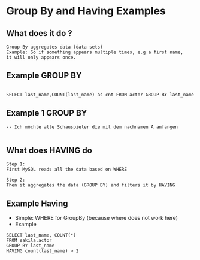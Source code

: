 # Group By and Having Examples 

## What does it do ?

```
Group By aggregates data (data sets) 
Example: So if something appears multiple times, e.g a first name, 
it will only appears once. 

```

## Example GROUP BY 

```

SELECT last_name,COUNT(last_name) as cnt FROM actor GROUP BY last_name 

```

## Example 1 GROUP BY 

```
-- Ich möchte alle Schauspieler die mit dem nachnamen A anfangen 


```

## What does HAVING do 

```
Step 1: 
First MySQL reads all the data based on WHERE 

Step 2: 
Then it aggregates the data (GROUP BY) and filters it by HAVING 
```

## Example Having 


  * Simple: WHERE for GroupBy (because where does not work here)
  * Example 

```
SELECT last_name, COUNT(*) 
FROM sakila.actor
GROUP BY last_name
HAVING count(last_name) > 2
```
 
